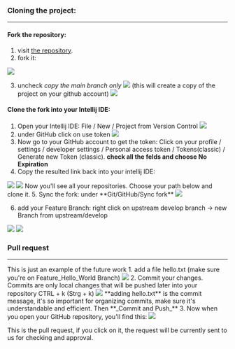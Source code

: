 

### Cloning the project:
<hr>

#### Fork the repository:
1. visit <a href="https://github.com/Shaco74/SWE-MehrMarkt" target="_blank"> the repository</a>.
2. fork it:
 <img src="Fork.png"/>
 
3. uncheck *copy the main branch only*
   <img src="copy all branches.png"/>
   (this will create a copy of the project on your github account)
   <img src="Fork result.png"/>


#### Clone the fork into your Intellij IDE:

1. Open your Intellij IDE:
 File / New / Project from Version Control
   <img src="version control.png"/>
2. under GitHub click on use token
   <img src="use token.png"/>
3. Now go to your GitHub account to get the token:
Click on your profile / settings / developer settings / Personal access token / Tokens(classic) / Generate new Token (classic).
**check all the felds and choose No Expiration**
4. Copy the resulted link back into your intellij IDE:
 <img src="token.png"/>
<img src="cloning from intellij.png"/>
Now you'll see all your repositories. Choose your path below and clone it.
5. Sync the fork: under **Git/GitHub/Sync fork**
<img src="Sync fork.png"/>

6. add your Feature Branch:
right click on upstream develop branch -> new Branch from upstream/develop
<img src ="Feature branch.png"/>
   <img src ="Feature branch Hello World.png"/>


### Pull request
<hr>
This is just an example of the future work
1. add a file hello.txt (make sure you're on Feature_Hello_World Branch)
<img src="hello.txt.png"/>
2. Commit your changes. Commits are only local changes that will be pushed later into your repository
CTRL + k (Strg + k) 
<img src="commit.png" /> **adding hello.txt** is the commit message, it's so important for organizing commits, make sure it's understandable and efficient.
Then **_Commit and Push_**
3. Now when you open your GitHub repository, you'll find this:
<img src="compare and pull request.png"/>

This is the pull request, if you click on it, the request will be currently sent to us for checking and approval. 
